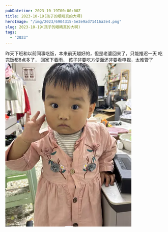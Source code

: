 ```yaml
---
pubDatetime: 2023-10-19T00:00:00Z
title: 2023-10-19(孩子的眼睛真的大啊)
heroImage: "/img/2023/6904315-5e3e9ad71416a3e4.png"
slug: 2023-10-19(孩子的眼睛真的大啊)
tags:
  - "2023"
---
```


昨天下班和以前同事吃饭，本来前天越好的，但是老婆回来了，只能推迟一天
吃完饭都8点多了， 回家下着雨， 孩子非要吃方便面还非要看电视，太难管了
![](../../../../public/img/2023/6904315-5e3e9ad71416a3e4.png)
